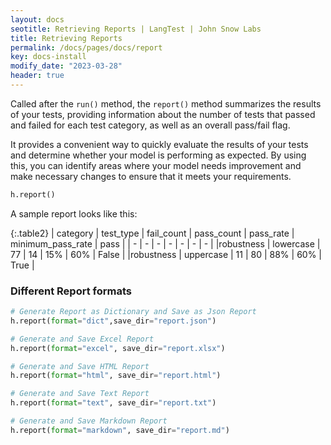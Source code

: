 ```yaml
---
layout: docs
seotitle: Retrieving Reports | LangTest | John Snow Labs
title: Retrieving Reports
permalink: /docs/pages/docs/report
key: docs-install
modify_date: "2023-03-28"
header: true
---
```


<div class="main-docs" markdown="1"><div class="h3-box" markdown="1">

Called after the `run()` method, the `report()` method summarizes the results of your tests, providing information about the number of tests that passed and failed for each test category, as well as an overall pass/fail flag. 

It provides a convenient way to quickly evaluate the results of your tests and determine whether your model is performing as expected. By using this, you can identify areas where your model needs improvement and make necessary changes to ensure that it meets your requirements.

```python
h.report()
```
A sample report looks like this:

{:.table2}
| category  | test_type |  fail_count | pass_count | pass_rate |  minimum_pass_rate | pass |
| - | - | - | - | - | - | - |
|robustness | lowercase | 77 | 14 | 15% | 60%  | False |
|robustness | uppercase | 11 | 80 | 88% | 60%  | True |


### Different Report formats


```python
# Generate Report as Dictionary and Save as Json Report
h.report(format="dict",save_dir="report.json")

# Generate and Save Excel Report
h.report(format="excel", save_dir="report.xlsx")

# Generate and Save HTML Report
h.report(format="html", save_dir="report.html")

# Generate and Save Text Report
h.report(format="text", save_dir="report.txt")

# Generate and Save Markdown Report
h.report(format="markdown", save_dir="report.md")
```
</div><div class="h3-box" markdown="1">

</div></div>